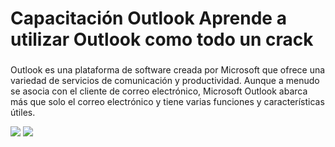 # Capacitación Outlook Aprende a utilizar Outlook como todo un crack

### 
Outlook es una plataforma de software creada por Microsoft que ofrece una variedad de servicios de comunicación y productividad. Aunque a menudo se asocia con el cliente de correo electrónico, Microsoft Outlook abarca más que solo el correo electrónico y tiene varias funciones y características útiles. 

![](imgs/capture_1.jpeg)
![](imgs/capture_2.jpeg)
